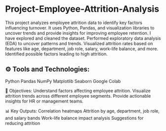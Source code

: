 # Project-Employee-Attrition-Analysis
This project analyzes employee attrition data to identify key factors influencing turnover. It uses Python, Pandas, and visualization libraries to uncover trends and provide insights for improving employee retention.
I have explored and cleaned the dataset.
Performed exploratory data analysis (EDA) to uncover patterns and trends.
Visualized attrition rates based on features like age, department, job role, salary, work-life balance, and more.
Identified possible factors leading to high attrition.

## ⚙ Tools and Technologies:
Python
Pandas
NumPy
Matplotlib
Seaborn
Google Colab

🎯 Objectives:
 Understand factors affecting employee attrition.
 Visualize attrition trends across different employee segments.
 Provide actionable insights for HR or management teams.

📊 Key Outputs:
Correlation heatmaps
Attrition by age, department, job role, and salary bands
Work-life balance impact analysis
Suggestions for reducing attrition

